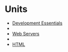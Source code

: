 # Units
* [Development Essentials](Notes-DevelopmentEssentials.md)
* 
* [Web Servers](Notes-webServers.md)
* 
* [HTML](Notes-HTML.md)
